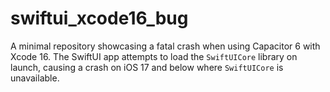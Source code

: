 # swiftui_xcode16_bug
A minimal repository showcasing a fatal crash when using Capacitor 6 with Xcode 16. The SwiftUI app attempts to load the `SwiftUICore` library on launch, causing a crash on iOS 17 and below where `SwiftUICore` is unavailable.
